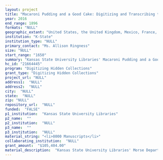 ```yaml
--- 
layout: project 
title: "Macaroni Pudding and a Good Cake: Digitizing and Transcribing the Manuscript Cookbook Collection 1650-1896"
year: 2016
end_range: 1896
formats: "NULL"
geographic_extant: "United States, the United Kingdom, Mexico, France, and Germany."
institution: "K-State"
institution_type: "NULL"
primary_contact: "Ms. Allison Ringness"
size: "NULL"
start_range: "1650"
summary: "Kansas State University Libraries' Macaroni Pudding and a Good Cake is a two-year project that will enhance international scholarship pertaining to the history of food and medicine, women's culture, comparative literature and epidemiology. Nearly 8,000 pages of manuscript cookery books dating from 1650-1896 will be available in an institutional repository as well as a crowdsourced transcription interface. K-State Libraries plan to maximize project impact by engaging with targeted constituencies: K-State academic programs, professional organizations, scholarly communities and social media contacts. Outreach initiatives will be institutional, regional, national and international. Digitization will be used to promote the Libraries' Adopt-a-Manuscript conservation program, which will allow sponsors to fund stabilization treatments for the collection's most endangered materials."
hc_id: "21664445"
program: "Digitizing Hidden Collections"
grant_type: "Digitizing Hidden Collections"
project_url: "NULL"
address1:  "NULL"
address2:  "NULL"
city:  "NULL"
state:  "NULL"
zip: "NULL"
repository_url:  "NULL"
funded:  "FALSE"
p1_institution:  "Kansas State University Libraries"
p2_name:  ""
p2_institution:  "NULL"
p3_name:  ""
p3_institution:  "NULL"
material_string: "<li>8000 Manuscripts</li>"
collaborating_institution:  "NULL"
grant_amount:  "$105,404.00"
material_description:  "Kansas State University Libraries' Morse Department of Special Collections retains one of the largest cookery collections of its kind in the United States. Of particular interest to scholars is its collection of over 100 manuscript cookbooks from the United States, the United Kingdom, Mexico, France, Germany, and Israel, which date from the 17th through the 20th centuries. These manuscript cookbooks are unique items, created for personal use by one or more individuals (usually women) for private use. As personally-created items, they are indicative of the social class of their creators and contain information about diet, health, and economics not usually found in printed cookbooks. The research potential for the manuscript cookbooks goes well beyond traditional food history studies. They are an indispensable wealth of multicultural studies that have only been available to researchers visiting Kansas State University. By developing a digital collection, these materials will be available globally for the first time since their creation."
---
```

